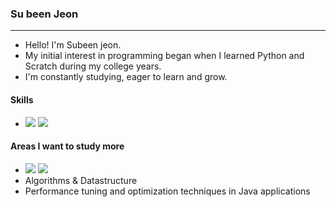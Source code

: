 ### Su been Jeon

---

- Hello! I'm Subeen jeon.
- My initial interest in programming began when I learned Python and Scratch during my college years.
- I'm constantly studying, eager to learn and grow.

#### Skills
- ![](https://img.shields.io/badge/Java-007396?style=flat&logo=&logoColor=white") ![](https://img.shields.io/badge/Spring-6DB33F?style=flat&logo=&logoColor=white")


#### Areas I want to study more

- ![](https://img.shields.io/badge/C++-00599C?style=flat&logo=&logoColor=white")  ![](https://img.shields.io/badge/Python-3776AB?style=flat&logo=&logoColor=white")
- Algorithms & Datastructure
- Performance tuning and optimization techniques in Java applications


[//]: # (---)
[//]: # (![Top Langs]&#40;https://github-readme-stats.vercel.app/api/top-langs/?username=subeenjeonHere&layout=compact&#41;)
[//]: # (---)
[//]: # ()






